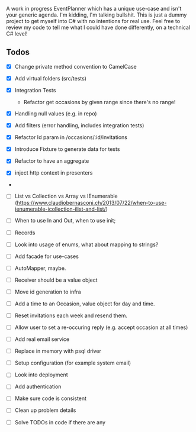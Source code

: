 A work in progress EventPlanner which has a unique use-case and isn't your generic agenda. I'm kidding, I'm talking bullshit. This is just a dummy project to get myself into C# with no intentions for real use. Feel free to review my code to tell me what I could have done differently, on a technical C# level!

## Todos
- [x] Change private method convention to CamelCase

- [x] Add virtual folders (src/tests)

- [x] Integration Tests
  - Refactor get occasions by given range since there's no range!

- [x] Handling null values (e.g. in repo)

- [x] Add filters (error handling, includes integration tests)

- [x] Refactor Id param in /occasions/:id/invitations

- [x] Introduce Fixture to generate data for tests

- [x] Refactor to have an aggregate

- [x] inject http context in presenters
- 
- [ ] List vs Collection vs Array vs IEnumerable (https://www.claudiobernasconi.ch/2013/07/22/when-to-use-ienumerable-icollection-ilist-and-list/)

- [ ] When to use In and Out, when to use init;

- [ ] Records

- [ ] Look into usage of enums, what about mapping to strings?

- [ ] Add facade for use-cases

- [ ] AutoMapper, maybe.

- [ ] Receiver should be a value object

- [ ] Move id generation to infra
 
- [ ] Add a time to an Occasion, value object for day and time.

- [ ] Reset invitations each week and resend them.

- [ ] Allow user to set a re-occuring reply (e.g. accept occasion at all times)

- [ ] Add real email service

- [ ] Replace in memory with psql driver

- [ ] Setup configuration (for example system email)

- [ ] Look into deployment

- [ ] Add authentication

- [ ] Make sure code is consistent

- [ ] Clean up problem details

- [ ] Solve TODOs in code if there are any
